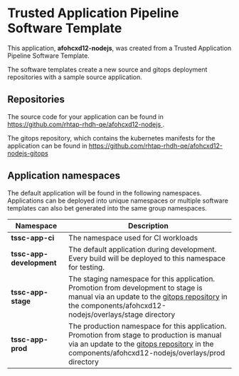 # Trusted Application Pipeline Software Template

This application, **afohcxd12-nodejs**, was created from a Trusted Application Pipeline Software Template.

The software templates create a new source and gitops deployment repositories with a sample source application. 

## Repositories

The source code for your application can be found in [https://github.com/rhtap-rhdh-qe/afohcxd12-nodejs ](https://github.com/rhtap-rhdh-qe/afohcxd12-nodejs ).
 
The gitops repository, which contains the kubernetes manifests for the application can be found in 
[https://github.com/rhtap-rhdh-qe/afohcxd12-nodejs-gitops ](https://github.com/rhtap-rhdh-qe/afohcxd12-nodejs-gitops ) 

## Application namespaces 

The default application will be found in the following namespaces. Applications can be deployed into unique namespaces or multiple software templates can also bet generated into the same group namespaces.  

|  Namespace   |  Description   |  
| -------- | -------- |
| **tssc-app-ci** | The namespace used for CI workloads |
| **tssc-app-development** | The default application during development. Every build will be deployed to this namespace for testing. |
| **tssc-app-stage** | The staging namespace for this application. Promotion from development to stage is manual via an update to the [gitops repository](https://github.com/rhtap-rhdh-qe/afohcxd12-nodejs-gitops ) in the components/afohcxd12-nodejs/overlays/stage directory |
| **tssc-app-prod** | The production namespace for this application. Promotion from stage to production is manual via an update to the [gitops repository](https://github.com/rhtap-rhdh-qe/afohcxd12-nodejs-gitops ) in the components/afohcxd12-nodejs/overlays/prod directory |